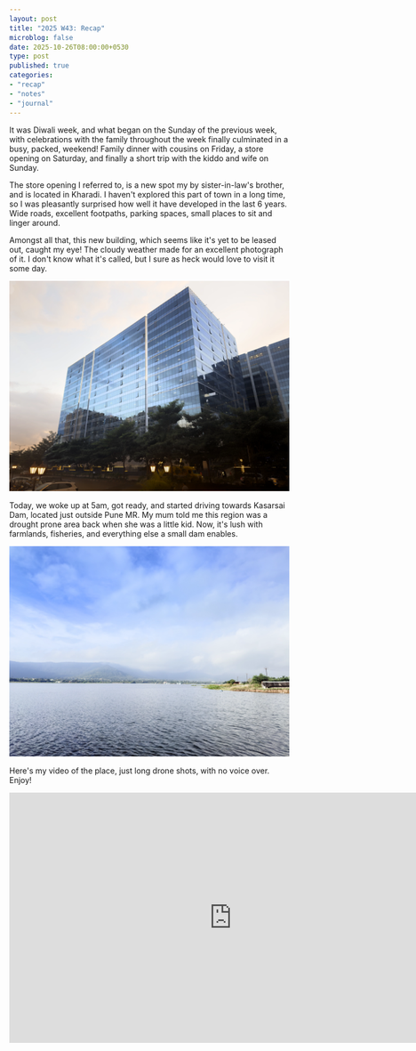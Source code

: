 ```yaml
---
layout: post
title: "2025 W43: Recap"
microblog: false
date: 2025-10-26T08:00:00+0530
type: post
published: true
categories:
- "recap"
- "notes"
- "journal"
---
```


It was Diwali week, and what began on the Sunday of the previous week, with celebrations with the family throughout  the week finally culminated in a busy, packed, weekend! Family dinner with cousins on Friday, a store opening on Saturday, and finally a short trip with the kiddo and wife on Sunday. 

The store opening I referred to, is a new spot my by sister-in-law's brother, and is located in Kharadi. I haven't explored this part of town in a long time, so I was pleasantly surprised how well it have developed in the last 6 years. Wide roads, excellent footpaths, parking spaces, small places to sit and linger around. 

Amongst all that, this new building, which seems like it's yet to be leased out, caught my eye! The cloudy weather made for an excellent photograph of it. I don't know what it's called, but I sure as heck would love to visit it some day. 

![Commercial/Office building in Kharadi, Pune](/assets/posts/2025/10/IMG_4313.webp)

Today, we woke up at 5am, got ready, and started driving towards Kasarsai Dam, located just outside Pune MR. My mum told me this region was a drought prone area back when she was a little kid. Now, it's lush with farmlands, fisheries, and everything else a small dam enables. 

![Photograph of Kasarsai dam with the Shayadris in the background, shrouded by the retreating monsoon clouds](/assets/posts/2025/10/IMG_4324.webp) 

Here's my video of the place, just long drone shots, with no voice over. Enjoy! 

<iframe width="800" height="450" src="https://www.youtube.com/embed/0gj0I1Wa5NQ?si=jKOso-1-LU_pLOJo" title="YouTube video player" frameborder="0" allow="accelerometer; autoplay; clipboard-write; encrypted-media; gyroscope; picture-in-picture; web-share" referrerpolicy="strict-origin-when-cross-origin" allowfullscreen></iframe>